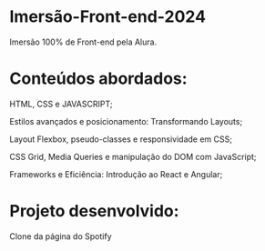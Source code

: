 # Imersão-Front-end-2024

Imersão 100% de Front-end pela Alura.

# Conteúdos abordados:

HTML, CSS e JAVASCRIPT;

Estilos avançados e posicionamento: Transformando Layouts;

Layout Flexbox, pseudo-classes e responsividade em CSS;

CSS Grid, Media Queries e manipulação do DOM com JavaScript;

Frameworks e Eficiência: Introdução ao React e Angular;

# Projeto desenvolvido:

Clone da página do Spotify
